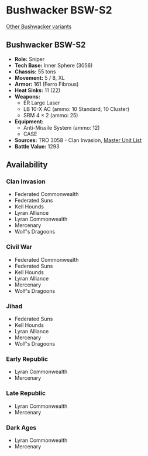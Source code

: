 # Bushwacker BSW-S2

[Other Bushwacker variants](../bushwacker.md)

## Bushwacker BSW-S2
- **Role:** Sniper
- **Tech Base:** Inner Sphere (3056)
- **Chassis:** 55 tons
- **Movement:** 5 / 8, XL
- **Armor:** 161 (Ferro Fibrous)
- **Heat Sinks:** 11 (22)
- **Weapons:**
  - ER Large Laser
  - LB 10-X AC (ammo: 10 Standard, 10 Cluster)
  - SRM 4 × 2 (ammo: 25)
- **Equipment:**
  - Anti-Missile System (ammo: 12)
  - CASE
- **Sources:** TRO 3058 - Clan Invasion, [Master Unit List](http://masterunitlist.info/Unit/Details/448/bushwacker-bsw-s2)
- **Battle Value:** 1293

## Availability

### Clan Invasion
- Federated Commonwealth
- Federated Suns
- Kell Hounds
- Lyran Alliance
- Lyran Commonwealth
- Mercenary
- Wolf's Dragoons

### Civil War
- Federated Commonwealth
- Federated Suns
- Kell Hounds
- Lyran Alliance
- Mercenary
- Wolf's Dragoons

### Jihad
- Federated Suns
- Kell Hounds
- Lyran Alliance
- Mercenary
- Wolf's Dragoons

### Early Republic
- Lyran Commonwealth
- Mercenary

### Late Republic
- Lyran Commonwealth
- Mercenary

### Dark Ages
- Lyran Commonwealth
- Mercenary

